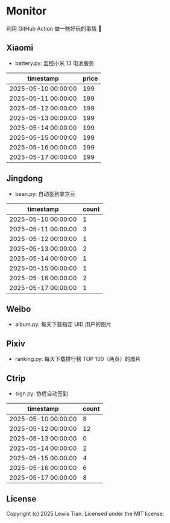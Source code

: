 # Monitor

利用 GitHub Action 做一些好玩的事情 🤣

## Xiaomi

- battery.py: 监控小米 13 电池服务

<!-- xiaomi13battery-start -->

| timestamp | price |
| --- | --- |
| 2025-05-10 00:00:00 | 199 |
| 2025-05-11 00:00:00 | 199 |
| 2025-05-12 00:00:00 | 199 |
| 2025-05-13 00:00:00 | 199 |
| 2025-05-14 00:00:00 | 199 |
| 2025-05-15 00:00:00 | 199 |
| 2025-05-16 00:00:00 | 199 |
| 2025-05-17 00:00:00 | 199 |

<!-- xiaomi13battery-end -->

## Jingdong

- bean.py: 自动签到拿京豆

<!-- jingdongbean-start -->

| timestamp | count |
| --- | --- |
| 2025-05-10 00:00:00 | 1 |
| 2025-05-11 00:00:00 | 3 |
| 2025-05-12 00:00:00 | 1 |
| 2025-05-13 00:00:00 | 2 |
| 2025-05-14 00:00:00 | 1 |
| 2025-05-15 00:00:00 | 1 |
| 2025-05-16 00:00:00 | 2 |
| 2025-05-17 00:00:00 | 1 |

<!-- jingdongbean-end -->

## Weibo

- album.py: 每天下载指定 UID 用户的图片

## Pixiv

- ranking.py: 每天下载排行榜 TOP 100（两页）的图片

## Ctrip

- sign.py: 协程自动签到

<!-- ctrip_sign-start -->

| timestamp | count |
| --- | --- |
| 2025-05-10 00:00:00 | 8 |
| 2025-05-12 00:00:00 | 12 |
| 2025-05-13 00:00:00 | 0 |
| 2025-05-14 00:00:00 | 2 |
| 2025-05-15 00:00:00 | 4 |
| 2025-05-16 00:00:00 | 6 |
| 2025-05-17 00:00:00 | 8 |

<!-- ctrip_sign-end -->

## License

Copyright (c) 2025 Lewis Tian. Licensed under the MIT license.
